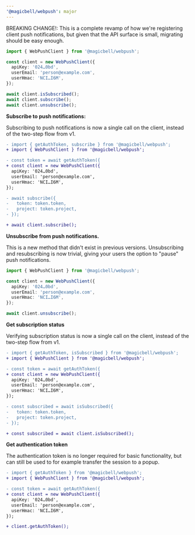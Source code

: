 ```yaml
---
'@magicbell/webpush': major
---
```


BREAKING CHANGE!: This is a complete revamp of how we're registering client push notifications, but given that the API surface is small, migrating should be easy enough.

```ts
import { WebPushClient } from '@magicbell/webpush';

const client = new WebPushClient({
  apiKey: '024…0bd',
  userEmail: 'person@example.com',
  userHmac: 'NCI…I6M',
});

await client.isSubscribed();
await client.subscribe();
await client.unsubscribe();
```

**Subscribe to push notifications:**

Subscribing to push notifications is now a single call on the client, instead of the two-step flow from v1.

```diff
- import { getAuthToken, subscribe } from '@magicbell/webpush';
+ import { WebPushClient } from '@magicbell/webpush';

- const token = await getAuthToken({
+ const client = new WebPushClient({
  apiKey: '024…0bd',
  userEmail: 'person@example.com',
  userHmac: 'NCI…I6M',
});

- await subscribe({
-   token: token.token,
-   project: token.project,
- });

+ await client.subscribe();
```

**Unsubscribe from push notifications.**

This is a new method that didn't exist in previous versions. Unsubscribing and resubscribing is now trivial, giving your users the option to "pause" push notifications.

```ts
import { WebPushClient } from '@magicbell/webpush';

const client = new WebPushClient({
  apiKey: '024…0bd',
  userEmail: 'person@example.com',
  userHmac: 'NCI…I6M',
});

await client.unsubscribe();
```

**Get subscription status**

Verifying subscription status is now a single call on the client, instead of the two-step flow from v1.

```diff
- import { getAuthToken, isSubscribed } from '@magicbell/webpush';
+ import { WebPushClient } from '@magicbell/webpush';

- const token = await getAuthToken({
+ const client = new WebPushClient({
  apiKey: '024…0bd',
  userEmail: 'person@example.com',
  userHmac: 'NCI…I6M',
});

- const subscribed = await isSubscribed({
-   token: token.token,
-   project: token.project,
- });

+ const subscribed = await client.isSubscribed();
```

**Get authentication token**

The authentication token is no longer required for basic functionality, but can still be used to for example transfer the session to a popup.

```diff
- import { getAuthToken } from '@magicbell/webpush';
+ import { WebPushClient } from '@magicbell/webpush';

- const token = await getAuthToken({
+ const client = new WebPushClient({
  apiKey: '024…0bd',
  userEmail: 'person@example.com',
  userHmac: 'NCI…I6M',
});

+ client.getAuthToken();
```
